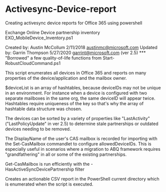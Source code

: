 # Activesync-Device-report
Creating activesync device reports for Office 365 using powershell

Exchange Online Device partnership inventory
EXO_MobileDevice_Inventory.ps1

  Created by: Austin McCollum 2/11/2018 austinmc@microsoft.com
  Updated by: Garrin Thompson 5/27/2020 garrint@microsoft.com (ver 2.5) 
  *** "Borrowed" a few quality-of-life functions from Start-RobustCloudCommand.ps1


 This script enumerates all devices in Office 365 and reports on many properties of the
   device/application and the mailbox owner.

 $deviceList is an array of hashtables, because deviceIDs may not be
   unique in an environment. For instance when a device is configured with
   two separate mailboxes in the same org, the same deviceID will appear twice.
   Hashtables require uniqueness of the key so that's why the array of hashtable data 
   structure was chosen.

 The devices can be sorted by a variety of properties like "LastActivity" ("LastPolicyUpdate" in ver 2.5) to determine 
   stale partnerships or outdated devices needing to be removed.
 
 The DisplayName of the user's CAS mailbox is recorded for importing with the 
   Set-CasMailbox commandlet to configure allowedDeviceIDs. This is especially useful in 
   scenarios where a migration to ABQ framework requires "grandfathering" in all or some
   of the existing partnerships.

 Get-CasMailbox is run efficiently with the -HasActiveSyncDevicePartnership filter 

Creates an actionable CSV report in the PowerShell current directory which is enumerated when the script is executed.
